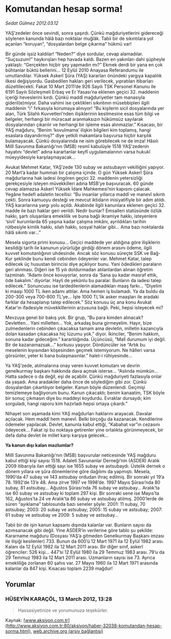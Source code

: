 # Komutandan hesap sorma!

*Sedat Gülmez 2012.03.12*

<div class="news-detail-text-todays">
 <div>
 </div>
 <div>
 </div>
 <div id="newsSpot">
  <font class="detail-spot">
   YAŞ’zedeler önce sevindi, sonra şaşırdı. Çünkü mağduriyetlerini gidereceği söylenen kanunda hâlâ bazı noktalar muğlâk. Tabii bir de sıkıntılara yol açanları “koruyan”, “dosyalardan belge çıkarma” hükmü var!
  </font>
 </div>
 <div id="newsText">
  <font class="detail-text">
   <p>
    Bir günde işsiz kaldılar! “Neden?” diye sordular, cevap alamadılar. “Suçsuzum!” haykırışları hep havada kaldı. Bazen en yakınları dahi şüpheyle yaklaştı: “Gerçekten hiçbir şey yapmadın mı?” Ekmek derdi bir yana en çok bühtanlar büktü bellerini… 12 Eylül 2010 Anayasa Referandumu ile umutlandılar. Yüksek Askerî Şûra (YAŞ) kararları önündeki yargıya kapalılık ilkesi değişiyordu. Gasbedilen hakları geri verilecek, yıpratılan itibarları düzeltilecekti. Fakat 10 Mart 2011’de 926 Sayılı TSK Personel Kanunu ile 6191 Sayılı Sözleşmeli Erbaş ve Er Yasası’na eklenen geçici 32. maddenin içeriği heveslerini kırdı. Çünkü maddî mağduriyetler tam manasıyla gideril(e)miyor. Daha vahimi ise çektikleri sıkıntının müsebbipleri ilgili maddenin “ı” fırkasıyla korumaya alınıyor! “Bu kişilerin sicil dosyalarında yer alan, Türk Silahlı Kuvvetleri’nden ilişiklerinin kesilmesine esas tüm bilgi ve belgeler, herhangi bir müracaat aranmaksızın hükümsüz sayılarak dosyalarından çıkarılır ve herhangi bir işleme esas alınmazlar.” Kısacası, bir YAŞ mağduru, “Benim ‘kovulmama’ ilişkin bilgileri kim toplamış, hangi esaslara dayandırmış?” diye yetkili makamlara başvursa hiçbir karşılık bulamayacak. Çünkü dosyalarında ne isim görebilecek ne de imza! Hâsılı Millî Savunma Bakanlığı’nın (MSB) resmî kabulüyle 1518 YAŞ’zedenin hayatını “devlet” adına karartanlar keyfî uygulamalarının varsa hukukî müeyyidesiyle karşılaşmayacak…
   </p>
   <p>
    Avukat Mehmet Katar, YAŞ’zede 130 subay ve astsubayın vekilliğini yapıyor. 20 Mart’a kadar hummalı bir çalışma içinde. O gün Yüksek Askerî Şûra mağdurlarına hak iadesi öngören geçici 32. maddenin yetersizliği gerekçesiyle isteyen müvekkilleri adına MSB’ye başvuracak. 60 günde cevap alamazsa Askerî Yüksek İdare Mahkemesi’nin kapısını çalacak. Yegâne hedefi adaletin tecellisi: “Bu insanlar yıllarca maddî ve manevî sıkıntı çekti. Sonra kamuoyu desteği ve mevcut iktidarın inisiyatifiyle bir adım atıldı. YAŞ kararlarına yargı yolu açıldı. Akabinde ilgili kanunlara eklenen geçici 32. madde ile bazı haklar geri verildi. Nedir bunlar? Emsalleri statüsünde özlük hakkı, şartı oluşanlara emeklilik ve buna bağlı ikramiye hakkı, isteyenlere ‘sivil’ kurumlarda 65 yaşına kadar çalışma imkânı, ayrıldıkları tarihin rütbesiyle kimlik hakkı, silah hakkı, sosyal haklar gibi… Ama bazı noktalarda hâlâ sıkıntı var…”
   </p>
   <p>
    Mesela sigorta primi konusu… Geçici maddede yer aldığına göre ilişiklerin kesildiği tarih ile kanunun yürürlüğe girdiği dönem arasını ödeme, ilgili kuvvet komutanlığının uhdesinde. Ancak söz konusu süreçte SSK ve Bağ-Kur şeklinde bunu kendi cebinden ödeyenler var. Mehmet Katar, talep edilecek üç husustan birincisi diye açıklıyor bunu. Yani ödedikleri paraların geri alınması. Diğeri ise 15 yılı doldurmadan atılanlardan alınan öğretim tazminatı. “Adamı önce kovuyorlar, sonra da ‘Sana şu kadar masraf ettik, öde bakalım.’ diyorlar. Hayli de yekûnlu bu paralar. Bunların da iadesi talep edilecek.” Sonuncusu ise tardedilenlerin alamadıkları maaş farkı… “Diyelim ki maaşı 1000 TL iken adamı attılar. Ama hemen iş bulamadı. Ya da buldu da 200-300 veya 700-800 TL’ye... İşte 1000 TL’lik asker maaşları ile aradaki farklar da hesaplanıp talep edilecek.” Söz konusu üç ana konu Avukat Katar’ın ifadesiyle müvekkillerinin arzusuna bağlı. Peki, hepsi isteyecek mi?
   </p>
   <p>
    Mevzuya genel bir bakış yok. Bir grup, “Bu para kimden alınacak? Devletten… Yani milletten… Yok, arkadaş buna girmeyelim. Hayır, bize zulmedenlerin cebinden çıkacaksa tamam ama devletin, milletin kazancıyla dolan kasadan çıkacaksa hiç lüzumu yok.” diyor. İkinciler, “Benim hakkım, sonuna kadar gideceğim.” kararlılığında. Üçüncüsü, “Malî durumum iyi değil. Bir de kazanamazsak…” korkusu yaşıyor. Dördüncüler ise “Artık bu meselenin kıyısından köşesinden geçmek istemiyorum. Ne hâlleri varsa görsünler, yeter ki bana bulaşmasınlar.” halet-i rûhiyesinde…
   </p>
   <p>
    Ya YAŞ’zede, atılmalarına onay veren kuvvet komutanı ve devrin genelkurmay başkanı hakkında dava açmak isterse… “Aslında mümkün… Hatta sadece o da değil, eşi de açabilir. Çünkü mağduriyeti fazlasıyla onlar da yaşadı. Ama aradakiler daha önce de söylediğim gibi zor. Çünkü dosyalardan çıkartılıyor belgeler. Kanun böyle düzenlendi. Geçmişi temizlemeye bağlıyorum bunu. Kanun çıkacaktı; benim kanaatim, TSK böyle bir sonuç çıkmasın diye bu maddeyi koydurdu. Evraklar dursaydı; kim sorguladı, hangi raporu kim hazırladı hepsi ortaya çıkardı.”
   </p>
   <p>
    Nihayet son aşamada kimi YAŞ mağdurları haklarını arayacak. Davalar açılacak. Hem maddî hem manevî. Belki birçoğu da kazanacak. Kendilerine ödemeler yapılacak. Devlet, kanunla kabul ettiği, “Kabahat var”ın cezasını ödeyecek… Fakat işi bu noktaya getirenler yine ortalıkta görünmeyecek, bir defa daha devlet ile millet karşı karşıya gelecek…
   </p>
   <p>
    <strong>
     Ya kanun dışı kalan mazlumlar?
    </strong>
   </p>
   <p>
    Millî Savunma Bakanlığı’nın (MSB) başvurular neticesinde YAŞ mağduru kabul ettiği kişi sayısı 1518. Adaleti Savunanlar Derneği’nin (ASDER) Aralık 2009 itibarıyla ilan ettiği sayı ise 1655 subay ve astsubaydı. Üstelik dernek o dönem yıllara ve şûra dönemlerine göre dağılımı da yapmıştı. Mesela, 1990’da 47 subay ve 143 astsubay ordudan ihraç edilmiş. Bir sonraki yıl 19’a 78. 1992’de 13’e 48. Ama zirve 1997 ve 1998’de. 1997 Mayıs Şûrası’nda 80 subay, 81 astsubay… Ağustos Şûrası’nda 76 subay ve astsubay… Aralık’ta ise 60 subay ve astsubay ki toplam 297 kişi. Bir sonraki sene ise Mayıs’ta 162, Ağustos’ta 24 ve Aralık’ta 86 subay ve astsubay atılmış. 2000’lerde de süren “ayıklama” tablosunda bazı seneler şöyle: 2001: 11 subay, 70 astsubay; 2003: 20 subay ve astsubay; 2005: 15 subay ve astsubay; 2007: 61 subay ve astsubay ve 2009: 5 subay ve astsubay…
   </p>
   <p>
    Tabii bir de işin kanun kapsamı dışında kalanlar var. Bunların sayısı da azımsanacak gibi değil. Yine ASDER’in verilerine göre tablo şu şekilde: Kararname mağduru (Dosyası YAŞ’a gitmeden Genelkurmay Başkanı imzası ile ilişiği kesilenler) 733. Bunun da 600’ü 12 Mart 1971 ila 12 Eylül 1982 arası. Kalanı da 12 Eylül 1982 ila 12 Mart 2011 arası. Bir diğer sınıf, askerî öğrenciler: 526 kişi... 447’si 12 Eylül 1980 ila 29 Temmuz 1983 arası. 79’u da 29 Temmuz 1983 ila 12 Mart 2011 arası. Uzmanların sayısı ise 73. Ayrıca emekliliğe zorlanan 60 şahıs var. 27 Mayıs 1960 ila 12 Mart 1971 arasında kalanlar da 847 kişi. Kısacası toplam 2239 mağdur!
   </p>
  </font>
 </div>
 <div>
 </div>
 <div>
 </div>
</div>


## Yorumlar

### HÜSEYİN  KARAÇÖL, 13 March 2012, 13:28
> Hassasiyetinize ve yorumunuza teşekürler.

Kaynak: [www.aksiyon.com.tr](http://www.aksiyon.com.tr:80/aksiyon/haber-32038-komutandan-hesap-sorma.html), [web.archive.org (arşiv bağlantısı)](http://web.archive.org/web/20120423122701/http://www.aksiyon.com.tr:80/aksiyon/haber-32038-komutandan-hesap-sorma.html)
